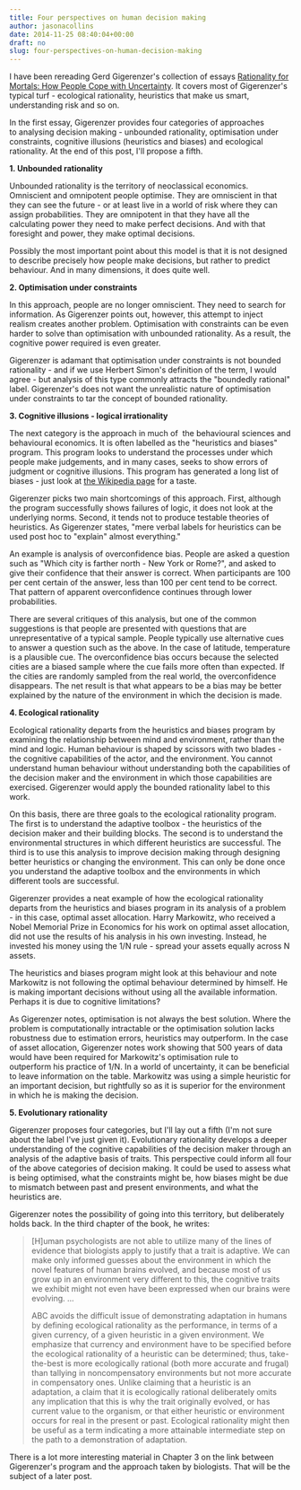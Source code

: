 ```yaml
---
title: Four perspectives on human decision making
author: jasonacollins
date: 2014-11-25 08:40:04+00:00
draft: no
slug: four-perspectives-on-human-decision-making
---
```


I have been rereading Gerd Gigerenzer's collection of essays [Rationality for Mortals: How People Cope with Uncertainty](/gerd-gigerenzers-rationality-for-mortals-how-people-cope-with-uncertainty/). It covers most of Gigerenzer's typical turf - ecological rationality, heuristics that make us smart, understanding risk and so on.

In the first essay, Gigerenzer provides four categories of approaches to analysing decision making - unbounded rationality, optimisation under constraints, cognitive illusions (heuristics and biases) and ecological rationality. At the end of this post, I'll propose a fifth.

**1. Unbounded rationality**

Unbounded rationality is the territory of neoclassical economics. Omniscient and omnipotent people optimise. They are omniscient in that they can see the future - or at least live in a world of risk where they can assign probabilities. They are omnipotent in that they have all the calculating power they need to make perfect decisions. And with that foresight and power, they make optimal decisions.

Possibly the most important point about this model is that it is not designed to describe precisely how people make decisions, but rather to predict behaviour. And in many dimensions, it does quite well.

**2. Optimisation under constraints**

In this approach, people are no longer omniscient. They need to search for information. As Gigerenzer points out, however, this attempt to inject realism creates another problem. Optimisation with constraints can be even harder to solve than optimisation with unbounded rationality. As a result, the cognitive power required is even greater.

Gigerenzer is adamant that optimisation under constraints is not bounded rationality - and if we use Herbert Simon's definition of the term, I would agree - but analysis of this type commonly attracts the "boundedly rational" label. Gigerenzer's does not want the unrealistic nature of optimisation under constraints to tar the concept of bounded rationality.

**3. Cognitive illusions - logical irrationality**

The next category is the approach in much of  the behavioural sciences and behavioural economics. It is often labelled as the "heuristics and biases" program. This program looks to understand the processes under which people make judgements, and in many cases, seeks to show errors of judgment or cognitive illusions. This program has generated a long list of biases - just look at [the Wikipedia page](http://en.wikipedia.org/wiki/List_of_cognitive_biases) for a taste.

Gigerenzer picks two main shortcomings of this approach. First, although the program successfully shows failures of logic, it does not look at the underlying norms. Second, it tends not to produce testable theories of heuristics. As Gigerenzer states, "mere verbal labels for heuristics can be used post hoc to "explain" almost everything."

An example is analysis of overconfidence bias. People are asked a question such as "Which city is farther north - New York or Rome?", and asked to give their confidence that their answer is correct. When participants are 100 per cent certain of the answer, less than 100 per cent tend to be correct. That pattern of apparent overconfidence continues through lower probabilities.

There are several critiques of this analysis, but one of the common suggestions is that people are presented with questions that are unrepresentative of a typical sample. People typically use alternative cues to answer a question such as the above. In the case of latitude, temperature is a plausible cue. The overconfidence bias occurs because the selected cities are a biased sample where the cue fails more often than expected. If the cities are randomly sampled from the real world, the overconfidence disappears. The net result is that what appears to be a bias may be better explained by the nature of the environment in which the decision is made.

**4. Ecological rationality**

Ecological rationality departs from the heuristics and biases program by examining the relationship between mind and environment, rather than the mind and logic. Human behaviour is shaped by scissors with two blades - the cognitive capabilities of the actor, and the environment. You cannot understand human behaviour without understanding both the capabilities of the decision maker and the environment in which those capabilities are exercised. Gigerenzer would apply the bounded rationality label to this work.

On this basis, there are three goals to the ecological rationality program. The first is to understand the adaptive toolbox - the heuristics of the decision maker and their building blocks. The second is to understand the environmental structures in which different heuristics are successful. The third is to use this analysis to improve decision making through designing better heuristics or changing the environment. This can only be done once you understand the adaptive toolbox and the environments in which different tools are successful.

Gigerenzer provides a neat example of how the ecological rationality departs from the heuristics and biases program in its analysis of a problem - in this case, optimal asset allocation. Harry Markowitz, who received a Nobel Memorial Prize in Economics for his work on optimal asset allocation, did not use the results of his analysis in his own investing. Instead, he invested his money using the 1/N rule - spread your assets equally across N assets.

The heuristics and biases program might look at this behaviour and note Markowitz is not following the optimal behaviour determined by himself. He is making important decisions without using all the available information. Perhaps it is due to cognitive limitations?

As Gigerenzer notes, optimisation is not always the best solution. Where the problem is computationally intractable or the optimisation solution lacks robustness due to estimation errors, heuristics may outperform. In the case of asset allocation, Gigerenzer notes work showing that 500 years of data would have been required for Markowitz's optimisation rule to outperform his practice of 1/N. In a world of uncertainty, it can be beneficial to leave information on the table. Markowitz was using a simple heuristic for an important decision, but rightfully so as it is superior for the environment in which he is making the decision.

**5. Evolutionary rationality**

Gigerenzer proposes four categories, but I'll lay out a fifth (I'm not sure about the label I've just given it). Evolutionary rationality develops a deeper understanding of the cognitive capabilities of the decision maker through an analysis of the adaptive basis of traits. This perspective could inform all four of the above categories of decision making. It could be used to assess what is being optimised, what the constraints might be, how biases might be due to mismatch between past and present environments, and what the heuristics are.

Gigerenzer notes the possibility of going into this territory, but deliberately holds back. In the third chapter of the book, he writes:


<blockquote>[H]uman psychologists are not able to utilize many of the lines of evidence that biologists apply to justify that a trait is adaptive. We can make only informed guesses about the environment in which the novel features of human brains evolved, and because most of us grow up in an environment very different to this, the cognitive traits we exhibit might not even have been expressed when our brains were evolving. ...

ABC avoids the difficult issue of demonstrating adaptation in humans by defining ecological rationality as the performance, in terms of a given currency, of a given heuristic in a given environment. We emphasize that currency and environment have to be specified before the ecological rationality of a heuristic can be determined; thus, take-the-best is more ecologically rational (both more accurate and frugal) than tallying in noncompensatory environments but not more accurate in compensatory ones. Unlike claiming that a heuristic is an adaptation, a claim that it is ecologically rational deliberately omits any implication that this is why the trait originally evolved, or has current value to the organism, or that either heuristic or environment occurs for real in the present or past. Ecological rationality might then be useful as a term indicating a more attainable intermediate step on the path to a demonstration of adaptation.</blockquote>


There is a lot more interesting material in Chapter 3 on the link between Gigerenzer's program and the approach taken by biologists. That will be the subject of a later post.
